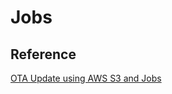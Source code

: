 # Jobs

## Reference


[OTA Update using AWS S3 and Jobs](https://buildstorm.com/docs/aws_iot_for_esp32/v1.0.0/_over-_the-_air-updates.html)


